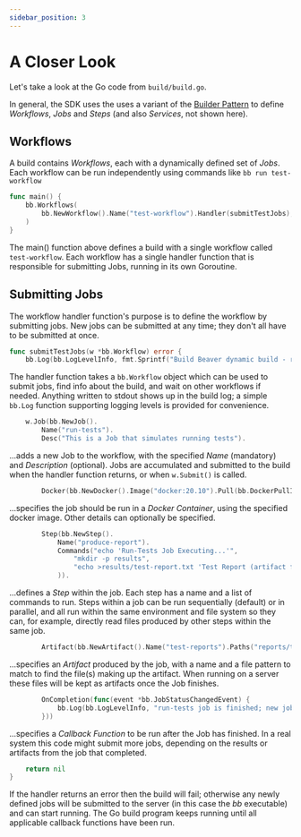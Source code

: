 ```yaml
---
sidebar_position: 3
---
```


# A Closer Look

Let's take a look at the Go code from ``build/build.go``.

In general, the SDK uses the uses a variant of the [Builder Pattern](https://en.wikipedia.org/wiki/Builder_pattern)
to define *Workflows*, *Jobs* and *Steps* (and also *Services*, not shown here).

## Workflows

A build contains *Workflows*, each with a dynamically defined set of *Jobs*. Each workflow
can be run independently using commands like ```bb run test-workflow```

```go
func main() {
	bb.Workflows(
		bb.NewWorkflow().Name("test-workflow").Handler(submitTestJobs),
	)
}
```

The main() function above defines a build with a single workflow called ``test-workflow``.
Each workflow has a single handler function that is responsible for submitting Jobs, running in its own
Goroutine.

## Submitting Jobs

The workflow handler function's purpose is to define the workflow by submitting jobs. New jobs can be
submitted at any time; they don't all have to be submitted at once.

```go
func submitTestJobs(w *bb.Workflow) error {
    bb.Log(bb.LogLevelInfo, fmt.Sprintf("Build Beaver dynamic build - running workflow '%s'", w.GetName()))
```
The handler function takes a ``bb.Workflow`` object which can be used to submit jobs, find
info about the build, and wait on other workflows if needed.  Anything written to stdout shows up
in the build log; a simple ```bb.Log``` function supporting logging levels is provided for convenience.

```go
    w.Job(bb.NewJob().
		Name("run-tests").
		Desc("This is a Job that simulates running tests").
```
...adds a new Job to the workflow, with the specified *Name* (mandatory) and *Description* (optional).
Jobs are accumulated and submitted to the build when the handler function returns, or when ``w.Submit()`` is called.

```go
		Docker(bb.NewDocker().Image("docker:20.10").Pull(bb.DockerPullIfNotExists)).
```
...specifies the job should be run in a *Docker Container*, using the specified docker image.
Other details can optionally be specified.

```go
		Step(bb.NewStep().
			Name("produce-report").
			Commands("echo 'Run-Tests Job Executing...'",
				"mkdir -p results",
				"echo >results/test-report.txt 'Test Report (artifact from the run-tests job)'",
			)).
```
...defines a *Step* within the job. Each step has a name and a list of commands to run.
Steps within a job can be run sequentially (default) or in parallel, and all run within the same
environment and file system so they can, for example, directly read files produced by other steps
within the same job.

```go
		Artifact(bb.NewArtifact().Name("test-reports").Paths("reports/test-report.txt")).
```
...specifies an *Artifact* produced by the job, with a name and a file pattern to match to find the
file(s) making up the artifact. When running on a server these files will be kept as artifacts once the Job
finishes.

```go
		OnCompletion(func(event *bb.JobStatusChangedEvent) {
			bb.Log(bb.LogLevelInfo, "run-tests job is finished; new jobs could be added here")
        }))
```
...specifies a *Callback Function* to be run after the Job has finished. In a real system this code
might submit more jobs, depending on the results or artifacts from the job that completed.

```go
	return nil
}
```
If the handler returns an error then the build will fail; otherwise any newly defined jobs will be submitted
to the server (in this case the *bb* executable) and can start running. The Go build program keeps running
until all applicable callback functions have been run.
